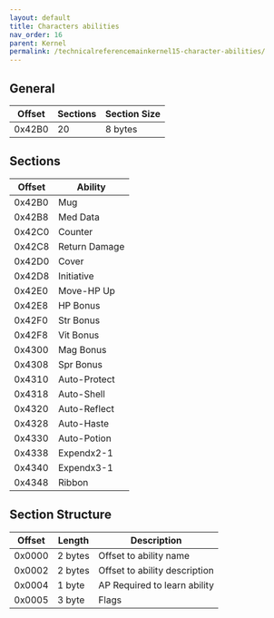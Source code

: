 ```yaml
---
layout: default
title: Characters abilities
nav_order: 16
parent: Kernel
permalink: /technicalreferencemainkernel15-character-abilities/
---
```


## General

| Offset | Sections | Section Size |
|--------|----------|--------------|
| 0x42B0 | 20       | 8 bytes      |

## Sections

| Offset | Ability       |
|--------|---------------|
| 0x42B0 | Mug           |
| 0x42B8 | Med Data      |
| 0x42C0 | Counter       |
| 0x42C8 | Return Damage |
| 0x42D0 | Cover         |
| 0x42D8 | Initiative    |
| 0x42E0 | Move-HP Up    |
| 0x42E8 | HP Bonus      |
| 0x42F0 | Str Bonus     |
| 0x42F8 | Vit Bonus     |
| 0x4300 | Mag Bonus     |
| 0x4308 | Spr Bonus     |
| 0x4310 | Auto-Protect  |
| 0x4318 | Auto-Shell    |
| 0x4320 | Auto-Reflect  |
| 0x4328 | Auto-Haste    |
| 0x4330 | Auto-Potion   |
| 0x4338 | Expendx2-1    |
| 0x4340 | Expendx3-1    |
| 0x4348 | Ribbon        |

## Section Structure

| Offset | Length  | Description                   |
|--------|---------|-------------------------------|
| 0x0000 | 2 bytes | Offset to ability name        |
| 0x0002 | 2 bytes | Offset to ability description |
| 0x0004 | 1 byte  | AP Required to learn ability  |
| 0x0005 | 3 byte  | Flags                         |